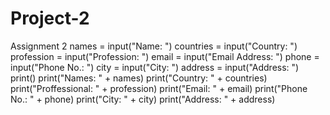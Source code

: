 # Project-2
Assignment 2
names = input("Name: ")
countries = input("Country: ")
profession = input("Profession: ")
email = input("Email Address: ")
phone = input("Phone No.: ")
city = input("City: ")
address = input("Address: ")
print()
print("Names: " + names)
print("Country: " + countries)
print("Proffessional: " + profession)
print("Email: " + email)
print("Phone No.: " + phone)
print("City: " + city)
print("Address: " + address)
